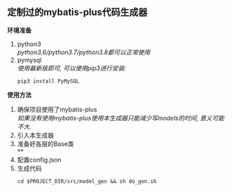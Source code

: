 ## 定制过的mybatis-plus代码生成器
**环境准备**
1. python3  
    *python3.6/python3.7/python3.8都可以正常使用*
2. pymysql  
    *使用最新版即可, 可以使用pip3进行安装:*
    ```shell script
   pip3 install PyMySQL
   ```
**使用方法**  
1. 确保项目使用了mybatis-plus  
    *如果没有使用mybatis-plus使用本生成器只能减少写models的时间, 意义可能不大.*
2. 引入本生成器
3. 准备好各层的Base类  
    **
4. 配置config.json
5. 生成代码  
    ```shell script
    cd $PROJECT_DIR/src/model_gen && sh do_gen.sh
    ```